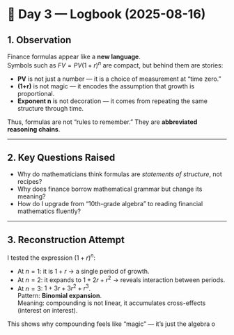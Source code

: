 
# 📝 Day 3 — Logbook (2025-08-16)

## 1. Observation  
Finance formulas appear like a **new language**.  
Symbols such as $FV = PV(1+r)^n$ are compact, but behind them are stories:  
- **PV** is not just a number — it is a choice of measurement at “time zero.”  
- **(1+r)** is not magic — it encodes the assumption that growth is proportional.  
- **Exponent n** is not decoration — it comes from repeating the same structure through time.  

Thus, formulas are not “rules to remember.” They are **abbreviated reasoning chains**.  

---

## 2. Key Questions Raised  
- Why do mathematicians think formulas are *statements of structure*, not recipes?  
- Why does finance borrow mathematical grammar but change its meaning?  
- How do I upgrade from “10th-grade algebra” to reading financial mathematics fluently?  

---

## 3. Reconstruction Attempt  
I tested the expression $(1+r)^n$:  
- At $n=1$: it is $1+r$ → a single period of growth.  
- At $n=2$: it expands to $1 + 2r + r^2$ → reveals interaction between periods.  
- At $n=3$: $1 + 3r + 3r^2 + r^3$.  
Pattern: **Binomial expansion**.  
Meaning: compounding is not linear, it accumulates cross-effects (interest on interest).  

This shows why compounding feels like “magic” — it’s just the algebra o
